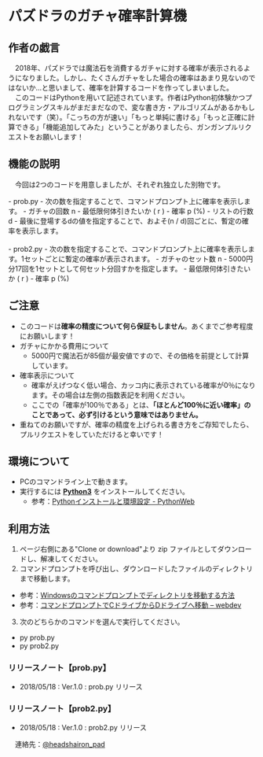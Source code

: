 # パズドラのガチャ確率計算機
## 作者の戯言
<p>2018年、パズドラでは魔法石を消費するガチャに対する確率が表示されるようになりました。しかし、たくさんガチャをした場合の確率はあまり見ないのではないか...と思いまして、確率を計算するコードを作ってしまいました。<br>　このコードはPythonを用いて記述されています。作者はPython初体験かつプログラミングスキルがまだまだなので、変な書き方・アルゴリズムがあるかもしれないです（笑）。「こっちの方が速い」「もっと単純に書ける」「もっと正確に計算できる」「機能追加してみた」ということがありましたら、ガンガンプルリクエストをお願いします！</p>

## 機能の説明
<p>今回は2つのコードを用意しましたが、それぞれ独立した別物です。 </p>
- prob.py
- 次の数を指定することで、コマンドプロンプト上に確率を表示します。
  - ガチャの回数 n
  - 最低限何体引きたいか ( r )
  - 確率 p (%)
  - リストの行数 d
    - 最後に登場するdの値を指定することで、およそ(n / d)回ごとに、暫定の確率を表示します。
<br><br>
- prob2.py
- 次の数を指定することで、コマンドプロンプト上に確率を表示します。1セットごとに暫定の確率が表示されます。
  - ガチャのセット数 n
    - 5000円分17回を1セットとして何セット分回すかを指定します。
  - 最低限何体引きたいか ( r )
  - 確率 p (%)

## ご注意
- このコードは**確率の精度について何ら保証もしません**。あくまでご参考程度にお願いします！
- ガチャにかかる費用について
  - 5000円で魔法石が85個が最安値ですので、その価格を前提として計算しています。
- 確率表示について
  - 確率がえげつなく低い場合、カッコ内に表示されている確率が0％になります。その場合は左側の指数表記を利用ください。
  - ここでの「確率が100％である」とは、**「ほとんど100％に近い確率」のことであって、必ず引けるという意味ではありません。**
- 重ねてのお願いですが、確率の精度を上げられる書き方をご存知でしたら、プルリクエストをしていただけると幸いです！

## 環境について
- PCのコマンドライン上で動きます。
- 実行するには [**Python3**](https://www.python.org/) をインストールしてください。
  - 参考：[Pythonインストールと環境設定 - PythonWeb](https://www.pythonweb.jp/tutorial/install/)

## 利用方法
1. ページ右側にある"Clone or download"より zip ファイルとしてダウンロードし、解凍してください。
2. コマンドプロンプトを呼び出し、ダウンロードしたファイルのディレクトリまで移動します。
  - 参考：[Windowsのコマンドプロンプトでディレクトリを移動する方法](https://tonari-it.com/windows-cmd-cd/)
  - 参考：[コマンドプロンプトでCドライブからDドライブへ移動 – webdev](http://webdev.jp.net/cmd-cd-drive/)
3. 次のどちらかのコマンドを選んで実行してください。
 - py prob.py
 - py prob2.py

### リリースノート【prob.py】
- 2018/05/18 : Ver.1.0 : prob.py リリース

### リリースノート【prob2.py】
- 2018/05/18 : Ver.1.0 : prob2.py リリース

連絡先：[@headshairon_pad](https://twitter.com/headshairon_pad)

<style>
p{
  text-indent: 1em;
}
</style>
